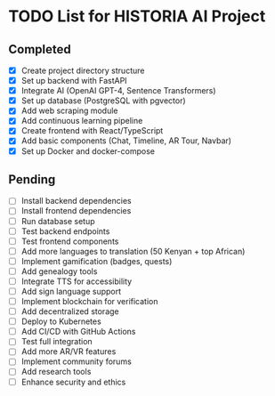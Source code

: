 # TODO List for HISTORIA AI Project

## Completed
- [x] Create project directory structure
- [x] Set up backend with FastAPI
- [x] Integrate AI (OpenAI GPT-4, Sentence Transformers)
- [x] Set up database (PostgreSQL with pgvector)
- [x] Add web scraping module
- [x] Add continuous learning pipeline
- [x] Create frontend with React/TypeScript
- [x] Add basic components (Chat, Timeline, AR Tour, Navbar)
- [x] Set up Docker and docker-compose

## Pending
- [ ] Install backend dependencies
- [ ] Install frontend dependencies
- [ ] Run database setup
- [ ] Test backend endpoints
- [ ] Test frontend components
- [ ] Add more languages to translation (50 Kenyan + top African)
- [ ] Implement gamification (badges, quests)
- [ ] Add genealogy tools
- [ ] Integrate TTS for accessibility
- [ ] Add sign language support
- [ ] Implement blockchain for verification
- [ ] Add decentralized storage
- [ ] Deploy to Kubernetes
- [ ] Add CI/CD with GitHub Actions
- [ ] Test full integration
- [ ] Add more AR/VR features
- [ ] Implement community forums
- [ ] Add research tools
- [ ] Enhance security and ethics
